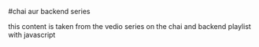 #chai aur backend series

this content is taken from the vedio series on the chai and backend playlist with javascript